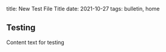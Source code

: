 title: New Test File Title
date: 2021-10-27 
tags: bulletin, home

## Testing

Content text for testing
